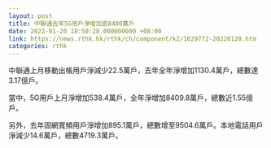 ```yaml
---
layout: post
title: 中聯通去年5G用戶淨增加逾8400萬戶
date: 2022-01-20 18:50:28.000000000 +08:00
link: https://news.rthk.hk/rthk/ch/component/k2/1629772-20220120.htm
categories: rthk
---
```


中聯通上月移動出帳用戶淨減少22.5萬戶，去年全年淨增加1130.4萬戶，總數達3.17億戶。

當中，5G用戶上月淨增加538.4萬戶，全年淨增加8409.8萬戶，總數近1.55億戶。

另外，去年固網寬頻用戶淨增加895.1萬戶，總數增至9504.6萬戶。本地電話用戶淨減少14.6萬戶，總數4719.3萬戶。
